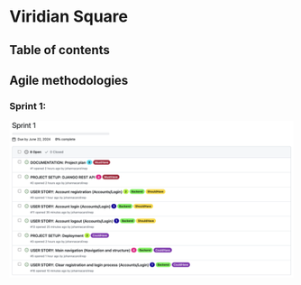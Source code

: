 # Viridian Square

## Table of contents


## Agile methodologies
### Sprint 1:
![Sprint 1 milestone](documentation/sprints/sprint1_milestone.png)